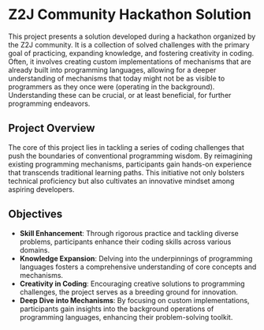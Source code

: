 # Z2J Community Hackathon Solution

This project presents a solution developed during a hackathon organized by the Z2J community. It is a collection of solved challenges with the primary goal of practicing, expanding knowledge, and fostering creativity in coding. Often, it involves creating custom implementations of mechanisms that are already built into programming languages, allowing for a deeper understanding of mechanisms that today might not be as visible to programmers as they once were (operating in the background). Understanding these can be crucial, or at least beneficial, for further programming endeavors.

## Project Overview

The core of this project lies in tackling a series of coding challenges that push the boundaries of conventional programming wisdom. By reimagining existing programming mechanisms, participants gain hands-on experience that transcends traditional learning paths. This initiative not only bolsters technical proficiency but also cultivates an innovative mindset among aspiring developers.

## Objectives

- **Skill Enhancement**: Through rigorous practice and tackling diverse problems, participants enhance their coding skills across various domains.
- **Knowledge Expansion**: Delving into the underpinnings of programming languages fosters a comprehensive understanding of core concepts and mechanisms.
- **Creativity in Coding**: Encouraging creative solutions to programming challenges, the project serves as a breeding ground for innovation.
- **Deep Dive into Mechanisms**: By focusing on custom implementations, participants gain insights into the background operations of programming languages, enhancing their problem-solving toolkit.

